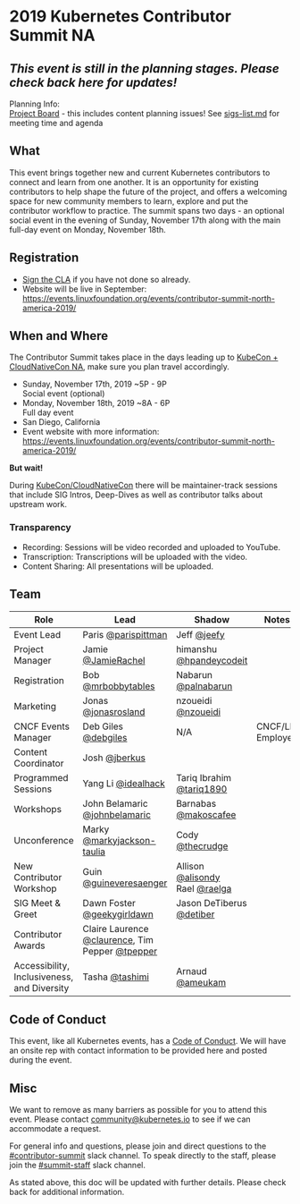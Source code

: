 # 2019 Kubernetes Contributor Summit NA

## *This event is still in the planning stages. Please check back here for updates!*  
Planning Info:  
[Project Board](https://github.com/orgs/kubernetes/projects/21) - this includes content planning issues!
See [sigs-list.md](/sigs-list.md) for meeting time and agenda

## What

This event brings together new and current Kubernetes contributors to connect and learn from one another. It is an opportunity for existing contributors to help shape the future of the project, and offers a welcoming space for new community members to learn, explore and put the contributor workflow to practice. The summit spans two days - an optional social event in the evening of Sunday, November 17th along with the main full-day event on Monday, November 18th.

## Registration

- [Sign the CLA](/CLA.md) if you have not done so already.
- Website will be live in September:   https://events.linuxfoundation.org/events/contributor-summit-north-america-2019/

## When and Where

The Contributor Summit takes place in the days leading up to [KubeCon + CloudNativeCon NA](https://events.linuxfoundation.org/events/kubecon-cloudnativecon-north-america-2019/), make sure you plan travel accordingly.

- Sunday, November 17th, 2019 ~5P - 9P  
  Social event (optional)
- Monday, November 18th, 2019 ~8A - 6P   
  Full day event
- San Diego, California
- Event website with more information: https://events.linuxfoundation.org/events/contributor-summit-north-america-2019/

**But wait!**

During [KubeCon/CloudNativeCon](https://events.linuxfoundation.org/events/kubecon-cloudnativecon-north-america-2019/) there will be maintainer-track sessions that include SIG Intros, Deep-Dives as well as contributor talks about upstream work.

### Transparency

- Recording: Sessions will be video recorded and uploaded to YouTube.
- Transcription: Transcriptions will be uploaded with the video.
- Content Sharing: All presentations will be uploaded.

## Team

| Role | Lead | Shadow | Notes |
|---|---|---|---|
| Event Lead | Paris [@parispittman](https://github.com/parispittman) | Jeff [@jeefy](https://github.com/jeefy) | |
| Project Manager | Jamie [@JamieRachel](https://github.com/JamieRachel) | himanshu [@hpandeycodeit](https://github.com/hpandeycodeit) | |
| Registration | Bob [@mrbobbytables](https://github.com/mrbobbytables) | Nabarun [@palnabarun](https://github.com/palnabarun) | |
| Marketing | Jonas [@jonasrosland](https://github.com/jonasrosland) | nzoueidi [@nzoueidi](https://github.com/nzoueidi) | |
| CNCF Events Manager | Deb Giles [@debgiles](https://github.com/debgiles) | N/A | CNCF/LF Employee |
| Content Coordinator | Josh [@jberkus](https://github.com/jberkus) | | |
| Programmed Sessions | Yang Li [@idealhack](https://github.com/idealhack) | Tariq Ibrahim [@tariq1890](https://github.com/tariq1890) | |
| Workshops | John Belamaric [@johnbelamaric](https://github.com/johnbelamaric) | Barnabas [@makoscafee](https://github.com/makoscafee) | |
| Unconference | Marky [@markyjackson-taulia](https://github.com/markyjackson-taulia) | Cody [@thecrudge](https://github.com/thecrudge) | |
| New Contributor Workshop | Guin [@guineveresaenger](https://github.com/guineveresaenger) | Allison [@alisondy](https://github.com/alisondy)<br />Rael [@raelga](https://github.com/raelga) | |
| SIG Meet & Greet | Dawn Foster [@geekygirldawn](https://github.com/geekygirldawn) | Jason DeTiberus [@detiber](https://github.com/detiber) |
| Contributor Awards | Claire Laurence [@claurence](https://github.com/claurence), Tim Pepper [@tpepper](https://github.com/tpepper) | |
| Accessibility, Inclusiveness, and Diversity | Tasha [@tashimi](https://github.com/tashimi) | Arnaud [@ameukam](https://github.com/ameukam) | |

## Code of Conduct

This event, like all Kubernetes events, has a [Code of Conduct](/code-of-conduct.md). We will have an onsite rep with contact information to be provided here and posted during the event.

## Misc

We want to remove as many barriers as possible for you to attend this event. Please contact community@kubernetes.io to see if we can accommodate a request.

For general info and questions, please join and direct questions to the [#contributor-summit](https://kubernetes.slack.com/messages/C7J893413/) slack channel. To speak directly to the staff, please join the [#summit-staff](https://kubernetes.slack.com/messages/CEMM39SKG/) slack channel.

As stated above, this doc will be updated with further details. Please check back for additional information.
